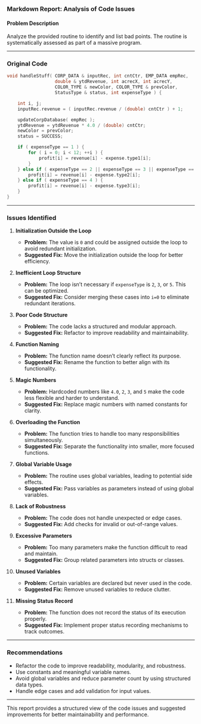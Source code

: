 ### Markdown Report: Analysis of Code Issues

#### Problem Description
Analyze the provided routine to identify and list bad points. The routine is systematically assessed as part of a massive program.

---

### Original Code

```c
void handleStuff( CORP_DATA & inputRec, int cntCtr, EMP_DATA empRec, 
                  double & ytdRevenue, int acrecX, int acrecY, 
                  COLOR_TYPE & newColor, COLOR_TYPE & prevColor, 
                  StatusType & status, int expenseType ) {

    int i, j;
    inputRec.revenue = ( inputRec.revenue / (double) cntCtr ) + 1;

    updateCorpDatabase( empRec );
    ytdRevenue = ytdRevenue * 4.0 / (double) cntCtr;
    newColor = prevColor;
    status = SUCCESS;

    if ( expenseType == 1 ) {
        for ( i = 0; i < 12; ++i ) {
            profit[i] = revenue[i] - expense.type1[i];
        }
    } else if ( expenseType == 2 || expenseType == 3 || expenseType == 5 ) {
        profit[i] = revenue[i] - expense.type2[i];
    } else if ( expenseType == 4 ) {
        profit[i] = revenue[i] - expense.type3[i];
    }
}
```

---

### Issues Identified

1. **Initialization Outside the Loop**
   - **Problem:** The value is `0` and could be assigned outside the loop to avoid redundant initialization.
   - **Suggested Fix:** Move the initialization outside the loop for better efficiency.

2. **Inefficient Loop Structure**
   - **Problem:** The loop isn’t necessary if `expenseType` is `2`, `3`, or `5`. This can be optimized.
   - **Suggested Fix:** Consider merging these cases into `i=0` to eliminate redundant iterations.

3. **Poor Code Structure**
   - **Problem:** The code lacks a structured and modular approach.
   - **Suggested Fix:** Refactor to improve readability and maintainability.

4. **Function Naming**
   - **Problem:** The function name doesn’t clearly reflect its purpose.
   - **Suggested Fix:** Rename the function to better align with its functionality.

5. **Magic Numbers**
   - **Problem:** Hardcoded numbers like `4.0`, `2`, `3`, and `5` make the code less flexible and harder to understand.
   - **Suggested Fix:** Replace magic numbers with named constants for clarity.

6. **Overloading the Function**
   - **Problem:** The function tries to handle too many responsibilities simultaneously.
   - **Suggested Fix:** Separate the functionality into smaller, more focused functions.

7. **Global Variable Usage**
   - **Problem:** The routine uses global variables, leading to potential side effects.
   - **Suggested Fix:** Pass variables as parameters instead of using global variables.

8. **Lack of Robustness**
   - **Problem:** The code does not handle unexpected or edge cases.
   - **Suggested Fix:** Add checks for invalid or out-of-range values.

9. **Excessive Parameters**
   - **Problem:** Too many parameters make the function difficult to read and maintain.
   - **Suggested Fix:** Group related parameters into structs or classes.

10. **Unused Variables**
    - **Problem:** Certain variables are declared but never used in the code.
    - **Suggested Fix:** Remove unused variables to reduce clutter.

11. **Missing Status Record**
    - **Problem:** The function does not record the status of its execution properly.
    - **Suggested Fix:** Implement proper status recording mechanisms to track outcomes.

---

### Recommendations
- Refactor the code to improve readability, modularity, and robustness.
- Use constants and meaningful variable names.
- Avoid global variables and reduce parameter count by using structured data types.
- Handle edge cases and add validation for input values.

--- 

This report provides a structured view of the code issues and suggested improvements for better maintainability and performance.
